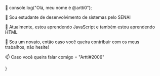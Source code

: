 👋 console.log("Olá, meu nome é @artti0");

👀 Sou estudante de desenvolvimento de sistemas pelo SENAI

🌱 Atualmente, estou aprendendo JavaScript e também estou aprendendo HTML

💞️ Sou um novato, então caso você queira contribuir com os meus trabalhos, não hesite!

📫 Caso você queira falar comigo = "Artti#2006"

}
<!---
artti0/artti0 is a ✨ special ✨ repository because its `README.md` (this file) appears on your GitHub profile.
You can click the Preview link to take a look at your changes.
--->
